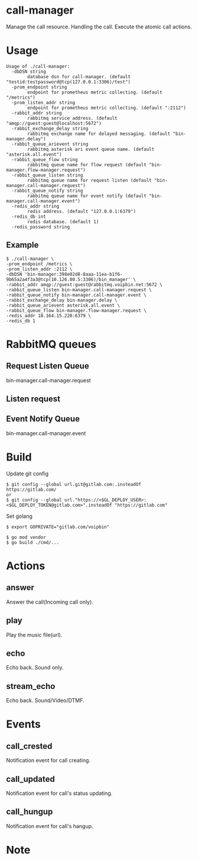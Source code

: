# call-manager
Manage the call resource.
Handling the call.
Execute the atomic call actions.

# Usage
```
Usage of ./call-manager:
  -dbDSN string
        database dsn for call-manager. (default "testid:testpassword@tcp(127.0.0.1:3306)/test")
  -prom_endpoint string
        endpoint for prometheus metric collecting. (default "/metrics")
  -prom_listen_addr string
        endpoint for prometheus metric collecting. (default ":2112")
  -rabbit_addr string
        rabbitmq service address. (default "amqp://guest:guest@localhost:5672")
  -rabbit_exchange_delay string
        rabbitmq exchange name for delayed messaging. (default "bin-manager.delay")
  -rabbit_queue_arievent string
        rabbitmq asterisk ari event queue name. (default "asterisk.all.event")
  -rabbit_queue_flow string
        rabbitmq queue name for flow request (default "bin-manager.flow-manager.request")
  -rabbit_queue_listen string
        rabbitmq queue name for request listen (default "bin-manager.call-manager.request")
  -rabbit_queue_notify string
        rabbitmq queue name for event notify (default "bin-manager.call-manager.event")
  -redis_addr string
        redis address. (default "127.0.0.1:6379")
  -redis_db int
        redis database. (default 1)
  -redis_password string
```

## Example
```
$ ./call-manager \
-prom_endpoint /metrics \
-prom_listen_addr :2112 \
-dbDSN 'bin-manager:398e02d8-8aaa-11ea-b1f6-9b65a2a4f3a3@tcp(10.126.80.5:3306)/bin_manager' \
-rabbit_addr amqp://guest:guest@rabbitmq.voipbin.net:5672 \
-rabbit_queue_listen bin-manager.call-manager.request \
-rabbit_queue_notify bin-manager.call-manager.event \
-rabbit_exchange_delay bin-manager.delay \
-rabbit_queue_arievent asterisk.all.event \
-rabbit_queue_flow bin-manager.flow-manager.request \
-redis_addr 10.164.15.220:6379 \
-redis_db 1
```

# RabbitMQ queues
## Request Listen Queue
bin-manager.call-manager.request

## Listen request

####

## Event Notify Queue
bin-manager.call-manager.event

# Build

Update git config
```
$ git config --global url.git@gitlab.com:.insteadOf https://gitlab.com/
or
$ git config --global url."https://<$GL_DEPLOY_USER>:<$GL_DEPLOY_TOKEN@gitlab.com>".insteadOf "https://gitlab.com"
```

Set golang
```
$ export GOPRIVATE="gitlab.com/voipbin"
```

```
$ go mod vendor
$ go build ./cmd/...
```

# Actions
## answer
Answer the call(Incoming call only).

## play
Play the music file(url).

## echo
Echo back. Sound only.

## stream_echo
Echo back. Sound/Video/DTMF.

# Events
## call_crested
Notification event for call creating.

## call_updated
Notification event for call's status updating.

## call_hungup
Notification event for call's hangup.

# Note
